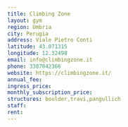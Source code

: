 ```yaml
---
title: Climbing Zone
layout: gym
region: Umbria
city: Perugia
address: Viale Pietro Conti
latitude: 43.071315
longitude: 12.32498
email: info@climbingzone.it
phone: 3387042366
website: https://climbingzone.it/
annual_fee: 
ingress_price: 
monthly_subscription_price: 
structures: boulder,travi,pangullich
staff: 
rent: 
---
```


